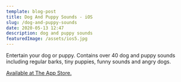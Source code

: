 ```yaml
---
template: blog-post
title: Dog And Puppy Sounds - iOS
slug: /dog-and-puppy-sounds
date: 2020-05-13 12:47
description: dog and puppy sounds
featuredImage: /assets/ios5.jpg
---
```

Entertain your dog or puppy. Contains over 40 dog and puppy sounds including regular barks, tiny puppies, funny sounds and angry dogs.

[Available at The App Store.](https://itunes.apple.com/us/app/dog-and-puppy-sounds-free/id568176872?mt=8)